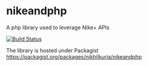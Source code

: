 # nikeandphp
A php library used to leverage Nike+ APIs

[![Build Status](https://travis-ci.org/nikhilkuria/nikeandphp.svg?branch=master)](https://travis-ci.org/nikhilkuria/nikeandphp)

The library is hosted under Packagist
https://packagist.org/packages/nikhilkuria/nikeandphp
